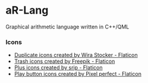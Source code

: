 # aR-Lang
Graphical arithmetic language written in C++/QML


### Icons
- <a href="https://www.flaticon.com/free-icons/duplicate" title="duplicate icons">Duplicate icons created by Wira Stocker - Flaticon</a>
- <a href="https://www.flaticon.com/free-icons/trash" title="trash icons">Trash icons created by Freepik - Flaticon</a>
- <a href="https://www.flaticon.com/free-icons/plus" title="plus icons">Plus icons created by srip - Flaticon</a>
- <a href="https://www.flaticon.com/free-icons/play-button" title="play button icons">Play button icons created by Pixel perfect - Flaticon</a>
